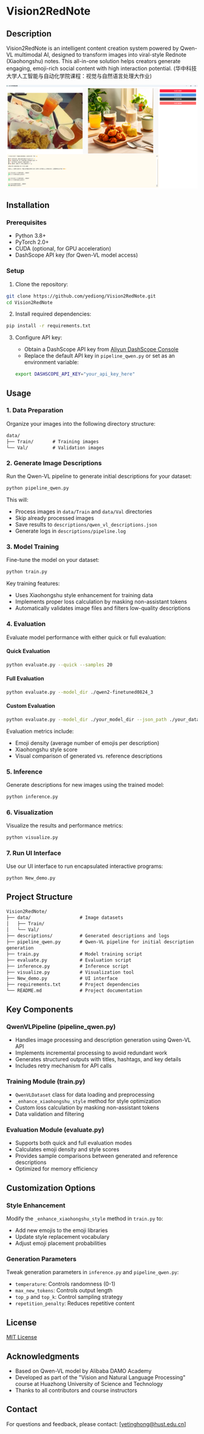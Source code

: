 # Vision2RedNote

## Description

Vision2RedNote is an intelligent content creation system powered by Qwen-VL multimodal AI, designed to transform images into viral-style Rednote (Xiaohongshu) notes. This all-in-one solution helps creators generate engaging, emoji-rich social content with high interaction potential. (华中科技大学人工智能与自动化学院课程：视觉与自然语言处理大作业)

![287a60d1495557ef300b4b03440abb2a](attachments/287a60d1495557ef300b4b03440abb2a.png)

## Installation

### Prerequisites

- Python 3.8+
- PyTorch 2.0+
- CUDA (optional, for GPU acceleration)
- DashScope API key (for Qwen-VL model access)

### Setup

1. Clone the repository:

```bash
git clone https://github.com/yediong/Vision2RedNote.git
cd Vision2RedNote
```

2. Install required dependencies:

```bash
pip install -r requirements.txt
```

3. Configure API key:

   - Obtain a DashScope API key from [Aliyun DashScope Console](https://bailian.console.aliyun.com)
   - Replace the default API key in `pipeline_qwen.py` or set as an environment variable:

   ```bash
   export DASHSCOPE_API_KEY="your_api_key_here"
   ```

## Usage

### 1. Data Preparation

Organize your images into the following directory structure:

```
data/
├── Train/       # Training images
└── Val/         # Validation images
```

### 2. Generate Image Descriptions

Run the Qwen-VL pipeline to generate initial descriptions for your dataset:

```bash
python pipeline_qwen.py
```

This will:

- Process images in `data/Train` and `data/Val` directories
- Skip already processed images
- Save results to `descriptions/qwen_vl_descriptions.json`
- Generate logs in `descriptions/pipeline.log`

### 3. Model Training

Fine-tune the model on your dataset:

```bash
python train.py
```

Key training features:

- Uses Xiaohongshu style enhancement for training data
- Implements proper loss calculation by masking non-assistant tokens
- Automatically validates image files and filters low-quality descriptions

### 4. Evaluation

Evaluate model performance with either quick or full evaluation:

#### Quick Evaluation

```bash
python evaluate.py --quick --samples 20
```

#### Full Evaluation

```bash
python evaluate.py --model_dir ./qwen2-finetuned0824_3
```

#### Custom Evaluation

```bash
python evaluate.py --model_dir ./your_model_dir --json_path ./your_data.json --quick
```

Evaluation metrics include:

- Emoji density (average number of emojis per description)
- Xiaohongshu style score
- Visual comparison of generated vs. reference descriptions

### 5. Inference

Generate descriptions for new images using the trained model:

```bash
python inference.py
```

### 6. Visualization

Visualize the results and performance metrics:

```bash
python visualize.py
```

### 7. Run UI Interface 

Use our UI interface to run encapsulated interactive programs:

```shell
python New_demo.py
```

## Project Structure

```
Vision2RedNote/
├── data/                  # Image datasets
│   ├── Train/
│   └── Val/
├── descriptions/          # Generated descriptions and logs
├── pipeline_qwen.py       # Qwen-VL pipeline for initial description generation
├── train.py               # Model training script
├── evaluate.py            # Evaluation script
├── inference.py           # Inference script
├── visualize.py           # Visualization tool
├── New_demo.py            # UI interface
├── requirements.txt       # Project dependencies
└── README.md              # Project documentation
```

## Key Components

### QwenVLPipeline (pipeline_qwen.py)

- Handles image processing and description generation using Qwen-VL API
- Implements incremental processing to avoid redundant work
- Generates structured outputs with titles, hashtags, and key details
- Includes retry mechanism for API calls

### Training Module (train.py)

- `QwenVLDataset` class for data loading and preprocessing
- `_enhance_xiaohongshu_style` method for style optimization
- Custom loss calculation by masking non-assistant tokens
- Data validation and filtering

### Evaluation Module (evaluate.py)

- Supports both quick and full evaluation modes
- Calculates emoji density and style scores
- Provides sample comparisons between generated and reference descriptions
- Optimized for memory efficiency

## Customization Options

### Style Enhancement

Modify the `_enhance_xiaohongshu_style` method in `train.py` to:

- Add new emojis to the emoji libraries
- Update style replacement vocabulary
- Adjust emoji placement probabilities

### Generation Parameters

Tweak generation parameters in `inference.py` and `pipeline_qwen.py`:

- `temperature`: Controls randomness (0-1)
- `max_new_tokens`: Controls output length
- `top_p` and `top_k`: Control sampling strategy
- `repetition_penalty`: Reduces repetitive content

## License

[MIT License](LICENSE)

## Acknowledgments

- Based on Qwen-VL model by Alibaba DAMO Academy
- Developed as part of the "Vision and Natural Language Processing" course at Huazhong University of Science and Technology
- Thanks to all contributors and course instructors

## Contact

For questions and feedback, please contact: [yetinghong@hust.edu.cn]
